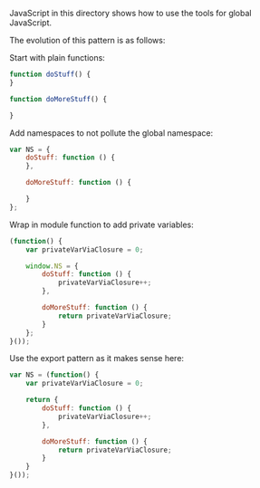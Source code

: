 JavaScript in this directory shows how to use the tools for global JavaScript.

The evolution of this pattern is as follows:

Start with plain functions:
```js
function doStuff() {
}

function doMoreStuff() {

}
```

Add namespaces to not pollute the global namespace:
```js
var NS = {
    doStuff: function () {
    },

    doMoreStuff: function () {

    }
};
```

Wrap in module function to add private variables:
```js
(function() {
    var privateVarViaClosure = 0;

    window.NS = {
        doStuff: function () {
            privateVarViaClosure++;
        },

        doMoreStuff: function () {
            return privateVarViaClosure;
        }
    };
}());
```

Use the export pattern as it makes sense here:
```js
var NS = (function() {
    var privateVarViaClosure = 0;

    return {
        doStuff: function () {
            privateVarViaClosure++;
        },

        doMoreStuff: function () {
            return privateVarViaClosure;
        }
    }
}());
```